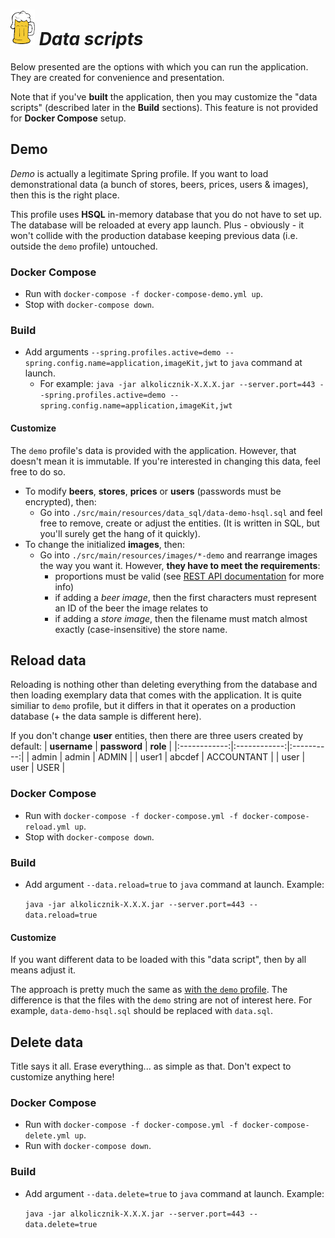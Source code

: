 # ![Logo](src/main/resources/META-INF/resources/beer-mug-icon.png) *Data scripts*
Below presented are the options with which you can run the application. They are created for convenience and presentation.

Note that if you've **built** the application, then you may customize the "data scripts" (described later in the **Build** sections). This feature is not provided for **Docker Compose** setup.

## Demo
*Demo* is actually a legitimate Spring profile. If you want to load demonstrational data (a bunch of stores, beers, prices, users & images), then this is the right place.

This profile uses **HSQL** in-memory database that you do not have to set up. The database will be reloaded at every app launch. Plus - obviously - it won't collide with the production database keeping previous data (i.e. outside the `demo` profile) untouched.

### Docker Compose
* Run with `docker-compose -f docker-compose-demo.yml up`.
* Stop with `docker-compose down`.

### Build
* Add arguments `--spring.profiles.active=demo --spring.config.name=application,imageKit,jwt` to `java` command at launch.
   * For example: `java -jar alkolicznik-X.X.X.jar --server.port=443 --spring.profiles.active=demo --spring.config.name=application,imageKit,jwt`

#### Customize
The `demo` profile's data is provided with the application. However, that doesn't mean it is immutable. If you're interested in changing this data, feel free to do so.
* To modify **beers**, **stores**, **prices** or **users** (passwords must be encrypted), then:
    * Go into `./src/main/resources/data_sql/data-demo-hsql.sql` and feel free to remove, create or adjust the entities. (It is written in SQL, but you'll surely get the hang of it quickly).
* To change the initialized **images**, then:
    * Go into `./src/main/resources/images/*-demo` and rearrange images the way you want it. However, **they have to meet the requirements**:
        * proportions must be valid (see [REST API documentation](README.md#rest-api-documentation) for more info)
        * if adding a *beer image*, then the first characters must represent an ID of the beer the image relates to
        * if adding a *store image*, then the filename must match almost exactly (case-insensitive) the store name.

## Reload data
Reloading is nothing other than deleting everything from the database and then loading exemplary data that comes with the application. It is quite similiar to `demo` profile, but it differs in that it operates on a production database (+ the data sample is different here).

If you don't change **user** entities, then there are three users created by default:
| **username** | **password** |  **role**  |
|:------------:|:------------:|:----------:|
|     admin    |     admin    |    ADMIN   |
|     user1    |    abcdef    | ACCOUNTANT |
|     user     |     user     |    USER    |

### Docker Compose
* Run with `docker-compose -f docker-compose.yml -f docker-compose-reload.yml up`.
* Stop with `docker-compose down`.

### Build
* Add argument `--data.reload=true` to `java` command at launch. Example:

  `java -jar alkolicznik-X.X.X.jar --server.port=443 --data.reload=true`
  
#### Customize
If you want different data to be loaded with this "data script", then by all means adjust it.

The approach is pretty much the same as [with the `demo` profile](#demo). The difference is that the files with the `demo` string are not of interest here. For example, `data-demo-hsql.sql` should be replaced with `data.sql`.

## Delete data
Title says it all. Erase everything... as simple as that. Don't expect to customize anything here!

### Docker Compose
* Run with `docker-compose -f docker-compose.yml -f docker-compose-delete.yml up`.
* Run with `docker-compose down`.

### Build
* Add argument `--data.delete=true` to `java` command at launch. Example:

  `java -jar alkolicznik-X.X.X.jar --server.port=443 --data.delete=true`
